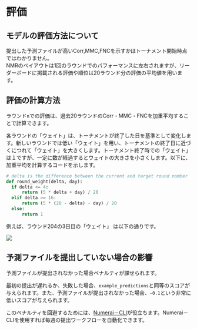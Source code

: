 # 評価

## モデルの評価方法について

提出した予測ファイルが高いCorr,MMC,FNCを示すかはトーナメント開始時点ではわかりません。<br>
NMRのペイアウトは1回のラウンドでのパフォーマンスに左右されますが、リーダーボードに掲載される評価や順位は20ラウンド分の評価の平均値を用います。

## 評価の計算方法

ラウンド`n`での評価は、過去20ラウンドのCorr・MMC・FNCを加重平均することで計算できます。

各ラウンドの「ウェイト」は、トーナメントが終了した日を基準として変化します。新しいラウンドでは低い「ウェイト」を用い、トーナメントの終了日に近づくにつれて「ウェイト」を大きくします。トーナメント終了時での「ウェイト」は１ですが、一定に数が経過するとウェイトの大きさを小さくします。以下に、加重平均を計算するコードを示します。

```python
# delta is the difference between the current and target round number
def round_weight(delta, day):
  if delta <= 4:
      return (5 * delta + day) / 20
  elif delta >= 16:
      return (5 * (20 - delta) - day) / 20
  else:
      return 1
```

例えば、ラウンド204の3日目の「ウェイト」 は以下の通りです。

![](../.gitbook/assets/image%20%2817%29.png)

## 予測ファイルを提出していない場合の影響

予測ファイルが提出されなかった場合ペナルティが課せられます。

最初の提出が遅れるか、失敗した場合、`example_predictions`と同等のスコアが与えられます。また、予測ファイルが提出されなかった場合、`-0.1`という非常に低いスコアが与えられます。

このペナルティを回避するためには、[Numerai－CLI](https://jp.docs.numer.ai/numerai-tournament/numerai-compute)が役立ちます。Numerai－CLIを使用すれば毎週の提出ワークフローを自動化できます。

